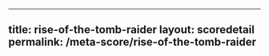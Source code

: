 ---
        
title: rise-of-the-tomb-raider
layout: scoredetail
permalink: /meta-score/rise-of-the-tomb-raider
---